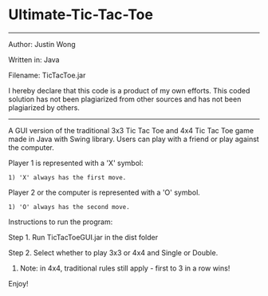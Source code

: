 Ultimate-Tic-Tac-Toe
====================

************************************************
Author: Justin Wong

Written in: Java

Filename: TicTacToe.jar
	
I hereby declare that this code is a product 
of my own efforts. This coded solution has
not been plagiarized from other sources and
has not been plagiarized by others.
************************************************

A GUI version of the traditional 3x3 Tic Tac Toe and 4x4 Tic Tac Toe game made in Java with Swing library.
Users can play with a friend or play against the computer.

Player 1 is represented with a 'X' symbol:
 
	1) 'X' always has the first move.
  
Player 2 or the computer is represented with a 'O' symbol.
 
	1) 'O' always has the second move.

Instructions to run the program:

Step 1. Run TicTacToeGUI.jar in the dist folder

Step 2. Select whether to play 3x3 or 4x4 and Single or Double.

  1) Note: in 4x4, traditional rules still apply - first to 3 in a row wins!

Enjoy!

